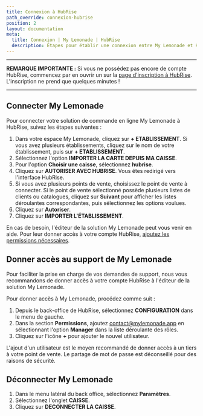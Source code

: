 ```yaml
---
title: Connexion à HubRise
path_override: connexion-hubrise
position: 2
layout: documentation
meta:
  title: Connexion | My Lemonade | HubRise
  description: Étapes pour établir une connexion entre My Lemonade et HubRise. Connectez votre caisse et synchronisez vos données avec d'autres applications.
---
```


---

**REMARQUE IMPORTANTE :** Si vous ne possédez pas encore de compte HubRise, commencez par en ouvrir un sur la [page d'inscription à HubRise](https://manager.hubrise.com/signup). L'inscription ne prend que quelques minutes !

---

## Connecter My Lemonade

Pour connecter votre solution de commande en ligne My Lemonade à HubRise, suivez les étapes suivantes :

1. Dans votre espace My Lemonade, cliquez sur **+ ETABLISSEMENT**. Si vous avez plusieurs établissements, cliquez sur le nom de votre établissement, puis sur **+ ETABLISSEMENT**.
1. Sélectionnez l'option **IMPORTER LA CARTE DEPUIS MA CAISSE**.
1. Pour l'option **Choisir une caisse**, sélectionnez **hubrise**.
1. Cliquez sur **AUTORISER AVEC HUBRISE**. Vous êtes redirigé vers l'interface HubRise.
1. Si vous avez plusieurs points de vente, choisissez le point de vente à connecter. Si le point de vente sélectionné possède plusieurs listes de clients ou catalogues, cliquez sur **Suivant** pour afficher les listes déroulantes correspondantes, puis sélectionnez les options voulues.
1. Cliquez sur **Autoriser**.
1. Cliquez sur **IMPORTER L'ÉTABLISSEMENT**.

En cas de besoin, l'éditeur de la solution My Lemonade peut vous venir en aide. Pour leur donner accès à votre compte HubRise, [ajoutez les permissions nécessaires](/apps/my-lemonade/connexion-hubrise#donner-acc-s-au-support-de-my-lemonade).

## Donner accès au support de My Lemonade

Pour faciliter la prise en charge de vos demandes de support, nous vous recommandons de donner accès à votre compte HubRise à l'éditeur de la solution My Lemonade.

Pour donner accès à My Lemonade, procédez comme suit :

1. Depuis le back-office de HubRise, sélectionnez **CONFIGURATION** dans le menu de gauche.
1. Dans la section **Permissions**, ajoutez contact@mylemonade.app en sélectionnant l'option **Manager** dans la liste déroulante des rôles.
1. Cliquez sur l'icône **+** pour ajouter le nouvel utilisateur.

L'ajout d'un utilisateur est le moyen recommandé de donner accès à un tiers à votre point de vente. Le partage de mot de passe est déconseillé pour des raisons de sécurité.

## Déconnecter My Lemonade

1.  Dans le menu latéral du back office, sélectionnez **Paramètres**.
1.  Sélectionnez l'onglet **CAISSE**.
1.  Cliquez sur **DECONNECTER LA CAISSE**.
